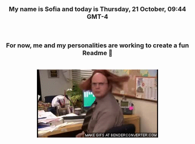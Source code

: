 


<div align="center">
<h3 >My name is Sofia and today is Thursday, 21 October, 09:44 GMT-4</h3><br>
<h3 >For now, me and my personalities are working to create a fun Readme 👋
</h3><br>
<img src='img/dwight.gif' alt='working...'/>
</div>
